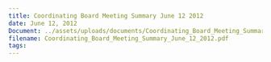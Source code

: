 ```yaml
---
title: Coordinating Board Meeting Summary June 12 2012
date: June 12, 2012
Document: ../assets/uploads/documents/Coordinating_Board_Meeting_Summary_June_12_2012.pdf
filename: Coordinating_Board_Meeting_Summary_June_12_2012.pdf
tags:
---
```

